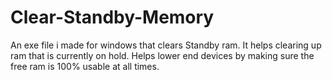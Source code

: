 # Clear-Standby-Memory
An exe file i made for windows that clears Standby ram. It helps clearing up ram that is currently on hold. Helps lower end devices by making sure the free ram is 100% usable at all times.

